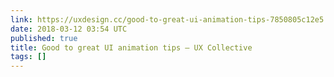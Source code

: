```yaml
---
link: https://uxdesign.cc/good-to-great-ui-animation-tips-7850805c12e5
date: 2018-03-12 03:54 UTC
published: true
title: Good to great UI animation tips – UX Collective
tags: []
---
```



